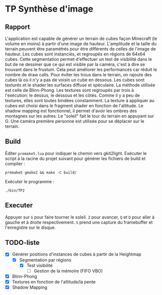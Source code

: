 # TP Synthèse d'image
## Rapport
L'application est capable de générer un terrain de cubes façon Minecraft (le volume en moins)
à partir d'une image de hauteur. L'amplitude et la taille du terrain peuvent être paramétrés
pour être différents de celles de l'image de hauteur.
Les cubes sont instanciés, et regroupés en régions de 64x64 cubes. Cette segmentation permet
d'effectuer un test de visibilité dans le but de ne dessiner que ce qui est visible par la
caméra, c'est à dire se trouvant dans le frustum. Cela peut améliorer les performances car
réduit le nombre de draw calls. Pour éviter les trous dans le terrain, on rajoute des cubes
là où il n'y a pas de voisin un cube en dessous.
Les cubes sont texturés et le shader les surfaces diffuse et spéculaire. La méthode utilisée
est celle de Blinn-Phong. Les textures sont regroupés par trois à l'exécution: le dessus, le
dessous et les côtés. Comme il y a peu de textures, elles sont toutes bindées constamment.
La texture à appliquer au cubes est choisi dans le fragment shader en fonction de l'altitude.
Le shadow mapping est fonctionnel, il permet d'avoir les ombres des montagnes sur les autres.
Le "soleil" fait le tour du terrain en appuyant sur G.
Une caméra première personne est utilisée pour se déplacer sur le terrain.

## Build
Éditer `premake5.lua` pour indiquer le chemin vers gkit2light.
Exécuter le script à la racine du projet suivant pour générer les fichiers de build et compiler :
```shell
premake5 gmake2 && make -C build/
```
Exécuter le programme :
```shell
./bin/TP2
```

## Executer
Appuyer sur `G` pour faire tourner le soleil.
`Z` pour avancer, `Q` et `D` pour aller à gauche et à droite respectivement.
`S` prend une capture du framebuffer et l'enregistre sur le disque.

## TODO-liste
- [x] Générer positions d'instances de cubes à partir de la Heightmap
  - [x] Segmentation par régions
    - [x] Test visibilité
      - [ ] Gestion de la mémoire (FIFO VBO)
- [x] Blinn-Phong
- [x] Textures en fonction de l'altitude/la pente
- [x] Shadow Mapping
